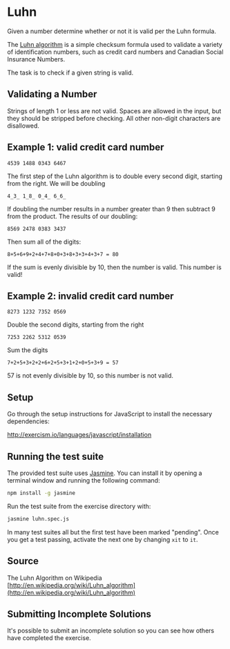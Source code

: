 # Luhn

Given a number determine whether or not it is valid per the Luhn formula.

The [Luhn algorithm](https://en.wikipedia.org/wiki/Luhn_algorithm) is
a simple checksum formula used to validate a variety of identification
numbers, such as credit card numbers and Canadian Social Insurance
Numbers.

The task is to check if a given string is valid.

Validating a Number
------

Strings of length 1 or less are not valid. Spaces are allowed in the input,
but they should be stripped before checking. All other non-digit characters
are disallowed.

## Example 1: valid credit card number

```text
4539 1488 0343 6467
```

The first step of the Luhn algorithm is to double every second digit,
starting from the right. We will be doubling

```text
4_3_ 1_8_ 0_4_ 6_6_
```

If doubling the number results in a number greater than 9 then subtract 9
from the product. The results of our doubling:

```text
8569 2478 0383 3437
```

Then sum all of the digits:

```text
8+5+6+9+2+4+7+8+0+3+8+3+3+4+3+7 = 80
```

If the sum is evenly divisible by 10, then the number is valid. This number is valid!

## Example 2: invalid credit card number

```text
8273 1232 7352 0569
```

Double the second digits, starting from the right

```text
7253 2262 5312 0539
```

Sum the digits

```text
7+2+5+3+2+2+6+2+5+3+1+2+0+5+3+9 = 57
```

57 is not evenly divisible by 10, so this number is not valid.

## Setup

Go through the setup instructions for JavaScript to install the
 necessary dependencies:

http://exercism.io/languages/javascript/installation

## Running the test suite

The provided test suite uses [Jasmine](https://jasmine.github.io/).
You can install it by opening a terminal window and running the
following command:

```sh
npm install -g jasmine
```

Run the test suite from the exercise directory with:

```sh
jasmine luhn.spec.js
```

In many test suites all but the first test have been marked "pending".
Once you get a test passing, activate the next one by changing `xit` to `it`.

## Source

The Luhn Algorithm on Wikipedia [http://en.wikipedia.org/wiki/Luhn_algorithm](http://en.wikipedia.org/wiki/Luhn_algorithm)

## Submitting Incomplete Solutions
It's possible to submit an incomplete solution so you can see how others have completed the exercise.
